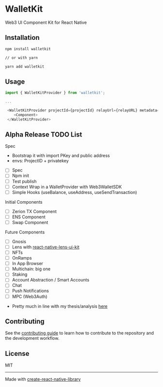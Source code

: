 # WalletKit

Web3 UI Component Kit for React Native

## Installation

```sh
npm install walletkit

// or with yarn

yarn add walletkit
```

## Usage

```js
import { WalletKitProvider } from 'walletkit';

...

 <WalletKitProvider projectId={projectId} relayUrl={relayURL} metadata={metadata}>
    <Component>
 </WalletKitProvider>
```

## Alpha Release TODO List

Spec

- Bootstrap it with import PKey and public address
- envs: ProjectID + privatekey

- [ ] Spec
- [ ] Npm init
- [ ] Test publish
- [ ] Context Wrap in a WalletProvider with Web3WalletSDK
- [ ] Simple Hooks (useBalance, useAddress, useSendTransaction)

Initial Components

- [ ] Zerion TX Component
- [ ] ENS Component
- [ ] Swap Component

Future Components

- [ ] Gnosis
- [ ] Lens with [react-native-lens-ui-kit](https://github.com/lens-protocol/react-native-lens-ui-kit/)
- [ ] NFTs
- [ ] OnRamps
- [ ] In App Browser
- [ ] Multichain: big one
- [ ] Staking
- [ ] Account Abstraction / Smart Accounts
- [ ] Chat
- [ ] Push Notifications
- [ ] MPC (Web3Auth)
- Pretty much in line with my thesis/analysis [here](https://mirror.xyz/crypblizz.eth/3rUdZbcRdrcfONqoD4dNWujrOAB6VuG9GMSmoMjqdjk)

## Contributing

See the [contributing guide](CONTRIBUTING.md) to learn how to contribute to the repository and the development workflow.

## License

MIT

---

Made with [create-react-native-library](https://github.com/callstack/react-native-builder-bob)
